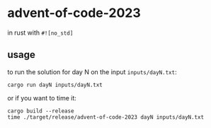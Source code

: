 # advent-of-code-2023

in rust with `#![no_std]`

## usage

to run the solution for day N on the input `inputs/dayN.txt`:

    cargo run dayN inputs/dayN.txt

or if you want to time it:

    cargo build --release
    time ./target/release/advent-of-code-2023 dayN inputs/dayN.txt

